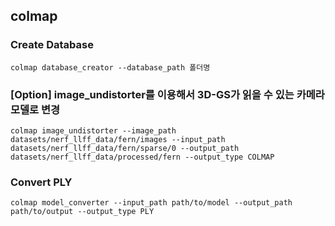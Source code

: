 ## colmap


### Create Database

``` shell
colmap database_creator --database_path 폴더명
```


### [Option] image_undistorter를 이용해서 3D-GS가 읽을 수 있는 카메라 모델로 변경

``` shell
colmap image_undistorter --image_path datasets/nerf_llff_data/fern/images --input_path datasets/nerf_llff_data/fern/sparse/0 --output_path datasets/nerf_llff_data/processed/fern --output_type COLMAP
```

### Convert PLY

``` shell
colmap model_converter --input_path path/to/model --output_path path/to/output --output_type PLY
```
